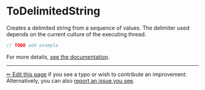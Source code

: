 # ToDelimitedString

Creates a delimited string from a sequence of values. The delimiter used
depends on the current culture of the executing thread.

```c# --destination-file ../code/Program.cs --region statements --project ../code/TryMoreLinq.csproj
// TODO add example
```

For more details, [see the documentation][doc].

---

[&#x270F; Edit this page][edit] if you see a typo or wish to contribute an
improvement. Alternatively, you can also [report an issue you see][issue].


[edit]: https://github.com/morelinq/try/edit/master/to-delimited-string.md
[issue]: https://github.com/morelinq/try/issues/new?title=ToDelimitedString
[doc]: https://morelinq.github.io/3.1/ref/api/html/Overload_MoreLinq_MoreEnumerable_ToDelimitedString.htm
